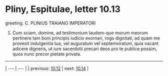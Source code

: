 # Pliny, Espitulae, letter 10.13

greeting. C. PLINIUS TRAIANO IMPERATORI



1. Cum sciam, domine, ad testimonium laudem-que morum meorum pertinere tam boni principis iudicio exornari, rogo dignitati, ad quam me provexit indulgentia tua, vel auguratum vel septemviratum, quia vacant adicere digneris, ut iure sacerdotii precari deos pro te publice possim, quos nunc precor pietate privata.



---

| --- | --- |
| previous: [10.12](../10.12/) | next: [10.14](../10.14/) |